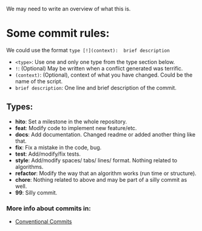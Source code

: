 We may need to write an overview of what this is.

# Some commit rules:

We could use the format `type [!](context):  brief description`

- `<type>`: Use one and only one type from the type section below.
- `!`: (Optional) May be written when a conflict generated was terrific.
- `(context)`: (Optional), context of what you have changed. Could be the name of the script.
- `brief description`: One line and brief description of the commit.

## Types:
- **hito**: Set a milestone in the whole repository. 
- **feat**: Modify code to implement new feature/etc.
- **docs**: Add documentation. Changed readme or added another thing like that.
- **fix**: Fix a mistake in the code, bug.
- **test**: Add/modify/fix tests.
- **style**: Add/modify spaces/ tabs/ lines/ format. Nothing related to algorithms.
- **refactor**: Modify the way that an algorithm works (run time or structure).
- **chore**: Nothing related to above and may be part of a silly commit as well.
- **99**: Silly commit.

### More info about commits in:
- [Conventional Commits](https://www.conventionalcommits.org/en/v1.0.0/)